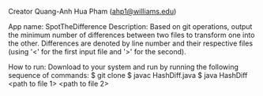 Creator Quang-Anh Hua Pham (ahp1@williams.edu)

App name: SpotTheDifference
Description: Based on git operations, output the minimum number of differences between two files  to transform one into the other. Differences are denoted by line number and their respective files (using '<' for the first input file and '>' for the second).

How to run: Download to your system and run by running the following sequence of commands:
            $ git clone <link to this repo>
            $ javac HashDiff.java
            $ java HashDiff <path to file 1> <path to file 2>

